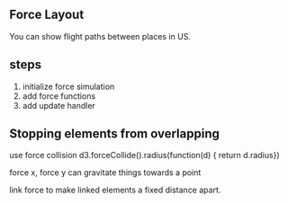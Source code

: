 ## Force Layout

You can show flight paths between places in US.

## steps

1. initialize force simulation
2. add force functions
3. add update handler

## Stopping elements from overlapping

use force collision d3.forceCollide().radius(function(d) { return d.radius})

force x, force y can gravitate things towards a point

link force to make linked elements a fixed distance apart.
